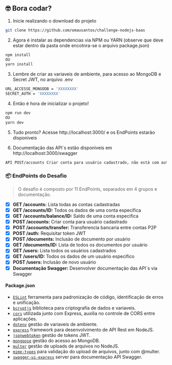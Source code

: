 ## 🤓 Bora codar?

01. Inicie realizando o download do projeto
```bash
git clone https://github.com/omausantos/challenge-nodejs-baas
```

02. Agora é instalar as dependencias via NPM ou YARN (observe que deve estar dentro da pasta onde encotnra-se o arquivo package.json)
```bash
npm install
OU
yarn install
```

03. Lembre de criar as variaveis de ambiente, para acesso ao MongoDB e Secret JWT, no arquivo .env
```bash
URL_ACCESSE_MONGODB = 'XXXXXXXX'
SECRET_AUTH = 'XXXXXXXX'
```

04. Então é hora de inicializar o projeto!
```bash
npm run dev
OU
yarn dev
```

05. Tudo pronto? Acesse http://localhost:3000/ e os EndPoints estarão disponiveis

06. Documentação das API`s estão disponiveis em http://localhost:3000/swagger
```bash
API POST/accounts Criar conta para usuário cadastrado, não está com autenticação para que possam criar um usuário para teste
```

### 📦 EndPoints do Desafio
> O desafio é composto por 11 EndPoints, separados em 4 grupos e documentação.

- [x] **GET /accounts:** Lista todas as contas cadastradas
- [x] **GET /accounts/ID:** Todos os dados de uma conta especifica
- [x] **GET /accounts/balance/ID:** Saldo de uma conta especifica
- [x] **POST /accounts:** Criar conta para usuário cadastrado
- [x] **POST /accounts/transfer:** Transferencia bancaria entre contas P2P
- [x] **POST /auth:** Requisitar token JWT
- [x] **POST /documents:** Inclusão de documento por usuário
- [x] **GET /documents/ID:** Lista de todos os documentos por usuário
- [x] **GET /users:** Lista todos os usuários cadastrados
- [x] **GET /users/ID:** Todos os dados de um usuário especifico
- [x] **POST /users:** Inclusão de novo usuário
- [x] **Documentação Swagger:** Desenvolver documentação das API`s via Swagger

#### Package.json
* [`ESLint`](https://eslint.org/) ferramenta para padronização de código, identificação de erros e unificação.
* [`bcryptjs`](https://www.npmjs.com/package/bcryptjs) biblioteca para criptografia de dados e variaveis.
* [`cors`](https://www.npmjs.com/package/cors) utilizada junto com Express, auxilia no controle de CORS entre aplicações.
* [`dotenv`](https://www.npmjs.com/package/dotenv) gestão de variaveis de ambiente.
* [`express`](https://expressjs.com/pt-br/) framework para desenvolvimento de API Rest em NodeJS.
* [`jsonwebtoken`](https://www.npmjs.com/package/jsonwebtoken) gestão de tokens JWT.
* [`mongoose`](https://mongoosejs.com/) gestão do acesso ao MongoDB.
* [`multer`](https://mongoosejs.com/) gestão de uploads de arquivos no NodeJS.
* [`mime-types`](https://www.npmjs.com/package/mime-types) para validação do upload de arquivos, junto com @multer.
* [`swagger-ui-express`](https://www.npmjs.com/package/swagger-ui-express) server para documentação API Swagger.
